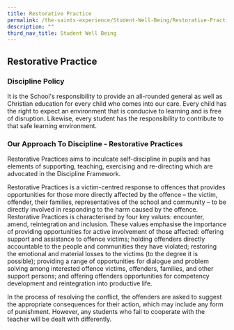 ```yaml
---
title: Restorative Practice
permalink: /the-saints-experience/Student-Well-Being/Restorative-Practice/
description: ""
third_nav_title: Student Well Being
---
```

## Restorative Practice 

### Discipline Policy

It is the School's responsibility to provide an all-rounded general as well as Christian education for every child who comes into our care. Every child has the right to expect an environment that is conducive to learning and is free of disruption. Likewise, every student has the responsibility to contribute to that safe learning environment. 

  

### Our Approach To Discipline - Restorative Practices

Restorative Practices aims to inculcate self-discipline in pupils and has elements of supporting, teaching, exercising and re-directing which are advocated in the Discipline Framework. 

  

Restorative Practices is a victim-centred response to offences that provides opportunities for those more directly affected by the offence – the victim, offender, their families, representatives of the school and community – to be directly involved in responding to the harm caused by the offence. Restorative Practices is characterised by four key values: encounter, amend, reintegration and inclusion. These values emphasise the importance of providing opportunities for active involvement of those affected: offering support and assistance to offence victims; holding offenders directly accountable to the people and communities they have violated; restoring the emotional and material losses to the victims (to the degree it is possible); providing a range of opportunities for dialogue and problem solving among interested offence victims, offenders, families, and other support persons; and offering offenders opportunities for competency development and reintegration into productive life. 

  

In the process of resolving the conflict, the offenders are asked to suggest the appropriate consequences for their action, which may include any form of punishment. However, any students who fail to cooperate with the teacher will be dealt with differently.